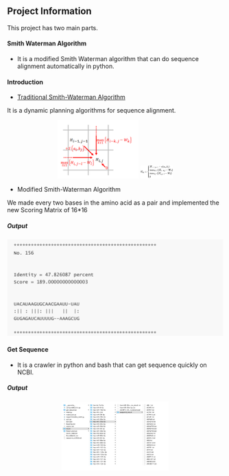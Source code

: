 ## Project Information

This project has two main parts.

#### Smith Waterman Algorithm

-  It is a modified Smith Waterman algorithm that can do sequence alignment automatically in python.

#### Introduction

- [Traditional Smith-Waterman Algorithm]([https://en.wikipedia.org/wiki/Smith%E2%80%93Waterman_algorithm](https://en.wikipedia.org/wiki/Smith–Waterman_algorithm))

It is a dynamic planning algorithms for sequence alignment.

<div align=center>
<img width="190" src="./pictures/image-20200121101831475.png" alt="image-20200121101901465" />

<img width="190" src="./pictures/image-20200121101901466.png" alt="image-20200121101901466" style="zoom:40%;" />
</div>


- Modified Smith-Waterman Algorithm

 We made every two bases in the amino acid as a pair and implemented the new Scoring Matrix of 16*16

##### Output

![image-20200121101151800](./pictures/image-20200121101151800.png)



#### Get Sequence

- It is a crawler in python and bash that can get sequence quickly on NCBI.

##### Output
<div align=center>
<img width="500" src="./pictures/image-20200121102444779.png" alt="image-20200121102444779" style="zoom:50%;" />
</div>
